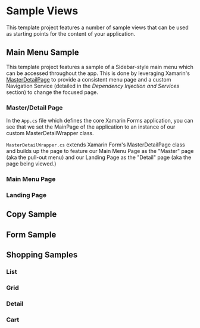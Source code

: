 # Sample Views
This template project features a number of sample views that can be used as starting points for the content of your application.

## Main Menu Sample

This template project features a sample of a Sidebar-style main menu which can be accessed throughout the app. This is done by leveraging Xamarin's [MasterDetailPage](https://developer.xamarin.com/guides/xamarin-forms/user-interface/navigation/master-detail-page/) to provide a consistent menu page and a custom Navigation Service (detailed in the *Dependency Injection and Services* section) to change the focused page.

### Master/Detail Page

In the `App.cs` file which defines the core Xamarin Forms application, you can see that we set the MainPage of the application to an instance of our custom MasterDetailWrapper class.

`MasterDetailWrapper.cs` extends Xamarin Form's MasterDetailPage class and builds up the page to feature our Main Menu Page as the "Master" page (aka the pull-out menu) and our Landing Page as the "Detail" page (aka the page being viewed.)

### Main Menu Page

<TODO>

### Landing Page

<TODO>

## Copy Sample

<TODO>

## Form Sample

<TODO>

## Shopping Samples

<TODO>

### List

<TODO>

### Grid

<TODO>

### Detail

<TODO>

### Cart

<TODO>